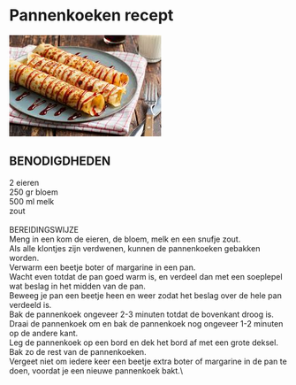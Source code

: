 # Pannenkoeken recept
![pannenkoeken](images.jpeg)
## BENODIGDHEDEN
2 eieren\
250 gr bloem\
500 ml melk\
zout\
\
BEREIDINGSWIJZE\
Meng in een kom de eieren, de bloem, melk en een snufje zout. \
Als alle klontjes zijn verdwenen, kunnen de pannenkoeken gebakken worden.\
Verwarm een beetje boter of margarine in een pan. \
Wacht even totdat de pan goed warm is, en verdeel dan met een soeplepel wat beslag in het midden van de pan. \
Beweeg je pan een beetje heen en weer zodat het beslag over de hele pan verdeeld is. \
Bak de pannenkoek ongeveer 2-3 minuten totdat de bovenkant droog is. \
Draai de pannenkoek om en bak de pannenkoek nog ongeveer 1-2 minuten op de andere kant.\
Leg de pannenkoek op een bord en dek het bord af met een grote deksel. \
Bak zo de rest van de pannenkoeken. \
Vergeet niet om iedere keer een beetje extra boter of margarine in de pan te doen, voordat je een nieuwe pannenkoek bakt.\


